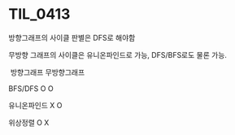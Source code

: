 # TIL_0413

방향그래프의 사이클 판별은 DFS로 해야함

무방향 그래프의 사이클은 유니온파인드로 가능, DFS/BFS로도 물론 가능.

​									방향그래프				무방향그래프

BFS/DFS                            O                                  O

유니온파인드                    X                                   O

위상정렬                            O                                  X